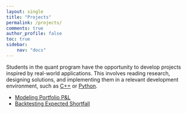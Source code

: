 ```yaml
---
layout: single
title: "Projects"
permalink: /projects/
comments: true
author_profile: false
toc: true
sidebar:
    nav: "docs"
---
```

Students in the quant program have the opportunity to develop projects inspired by real-world applications. This involves reading research, designing solutions, and implementing them in a relevant development environment, such as [C++](../cpp/index.html) or [Python](../python/index.html).

- [Modeling Portfolio P&L](portfolio_modeling.html)
- [Backtesting Expected Shortfall](backtesting_expected_shortfall.html)
